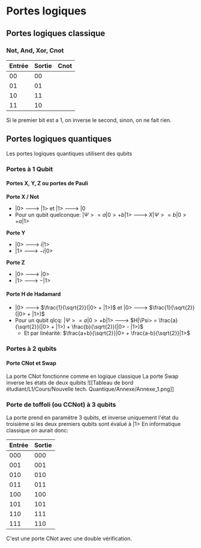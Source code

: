 # Portes logiques
## Portes logiques classique

### Not, And, Xor, Cnot
| Entrée | Sortie | Cnot |
| ------ | ------ | ---- |
| 00     | 00     |      |
| 01     | 01     |      |
| 10     | 11     |      |
| 11     | 10     |      |
Si le premier bit est a 1, on inverse le second, sinon, on ne fait rien.

## Portes logiques quantiques
Les portes logiques quantiques utilisent des qubits

### Portes à 1 Qubit
#### Portes X, Y, Z ou portes de Pauli
**Porte X / Not**
- $|0>$ ---> $|1>$  et $|1>$ ---> $|0$  
- Pour un qubit quelconque: $|\Psi> = a|0> + b|1>$  ---> $X|\Psi> = b|0> + a|1>$ 

**Porte Y**
- $|0>$ ---> $i|1>$
- |1> ---> $-i|0>$

**Porte Z**
- $|0>$ ---> $|0>$
- $|1>$ ---> $-|1>$

#### Porte H de Hadamard
- $|0>$ ---> $\frac{1}{\sqrt{2}}(|0> + |1>)$ et $|0>$ ---> $\frac{1}{\sqrt{2}}(|0> + |1>)$ 
- Pour un qubit qlcq: $|\Psi> = a|0> + b|1>$ ---> $H|\Psi> = \frac{a}{\sqrt{2}}(|0> + |1>) + \frac{b}{\sqrt{2}}(|0> - |1>)$   
	- Et par linéarité: $\frac{a+b}{\sqrt{2}}|0> + \frac{a-b}{\sqrt{2}}|1>$ 

### Portes à 2 qubits
#### Porte CNot et Swap
La porte CNot fonctionne comme en logique classique
La porte Swap inverse les états de deux quibits
![[Tableau de bord étudiant/L1/Cours/Nouvelle tech. Quantique/Annexe/Annexe_1.png]]

### Porte de toffoli (ou CCNot) à 3 qubits
La porte prend en paramètre 3 qubits, et inverse uniquement l'état du troisième si les deux premiers qubits sont évalué à |1>
En informatique classique on aurait donc:

| Entrée | Sortie |
| ------ | ------ |
| 000    | 000    |
| 001    | 001    |
| 010    | 010    |
| 011    | 011    |
| 100    | 100    |
| 101    | 101    |
| 110    | 111    |
| 111    | 110    |
C'est une porte CNot avec une double vérification.